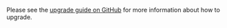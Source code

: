 Please see the [upgrade guide on GitHub](https://github.com/VanOns/vo-html-sitemap/blob/master/UPGRADING.md) for more
information about how to upgrade.